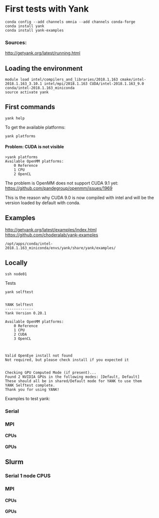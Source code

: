 # First tests with Yank

```
conda config --add channels omnia --add channels conda-forge
conda install yank
conda install yank-examples
```


### Sources:

http://getyank.org/latest/running.html


## Loading the environment

```
module load intel/compilers_and_libraries/2018.1.163 cmake/intel-2018.1.163_3.10.1 intel/mpi/2018.1.163 CUDA/intel-2018.1.163_9.0 conda/intel-2018.1.163_miniconda
source activate yank
```

## First commands

```
yank help
```

To get the available platforms:

```
yank platforms
```

#### Problem: CUDA is not visible

```
>yank platforms
Available OpenMM platforms:
    0 Reference
    1 CPU
    2 OpenCL
```


The problem is OpenMM does not support CUDA 9.1 yet:
https://github.com/pandegroup/openmm/issues/1969

This is the reason why CUDA 9.0 is now compiled with intel and will be the version loaded by default with conda.

## Examples
http://getyank.org/latest/examples/index.html
https://github.com/choderalab/yank-examples

```
/opt/apps/conda/intel-2018.1.163_miniconda/envs/yank/share/yank/examples/
```

## Locally

```
ssh node01
```

Tests

```
yank selftest


YANK Selftest
-------------
Yank Version 0.20.1 

Available OpenMM platforms:
    0 Reference
    1 CPU
    2 CUDA
    3 OpenCL



Valid OpenEye install not found
Not required, but please check install if you expected it


Checking GPU Computed Mode (if present)...
Found 2 NVIDIA GPUs in the following modes: [Default, Default]
These should all be in shared/Default mode for YANK to use them
YANK Selftest complete.
Thank you for using YANK!
```

Examples to test yank:



### Serial

### MPI

#### CPUs
#### GPUs

## Slurm

### Serial 1 node CPUS

### MPI

#### CPUs
#### GPUs


